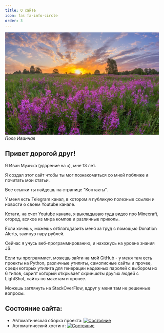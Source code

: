 ```yaml
---
title: О сайте
icon: fas fa-info-circle
order: 3
---
```


![](/uploads/images/pole-ivanchaya.webp)
_Поле Иванчая_

## Привет дорогой друг!

Я Иван Музыка (ударение на `ы`), мне 13 лет.

Я создал этот сайт чтобы ты мог познакомиться со мной поближе и почитать мои статьи.

Все ссылки ты найдешь на странице "Контакты".

У меня есть Telegram канал, в котором я публикую полезные ссылки и новости о своем Youtube канале.

Кстати, на счет Youtube канала, я выкладываю туда видео про Minecraft, огород, всякое из мира компов и различные приколы.

Если хочешь, можешь отблагодарить меня за труд с помощью Donation Alerts, закинув пару рублей.

Сейчас я учусь веб-программированию, и нахожусь на уровне знания JS.

Если ты программист, можешь зайти на мой GitHub - у меня там есть проекты на Python, различные утилиты, самописные сайты и прочее, среди которых утилита для генерации надежных паролей с выбором из 6 типов, скрипт который открывает скриншоты других людей с LightShot, сайты по макетам и прочее.

Можешь заглянуть на StackOverFlow, вдруг у меня там не решенные вопросы.

## Состояние сайта:
-  Автоматическая сборка проекта: [![Состояние](https://github.com/SeryiBaran/seryibaran.github.io/actions/workflows/pages-deploy.yml/badge.svg)](https://github.com/SeryiBaran/seryibaran.github.io/actions/workflows/pages-deploy.yml)
-  Автоматический хостинг: [![Состояние](https://github.com/SeryiBaran/seryibaran.github.io/actions/workflows/pages/pages-build-deployment/badge.svg)](https://github.com/SeryiBaran/seryibaran.github.io/actions/workflows/pages/pages-build-deployment)
